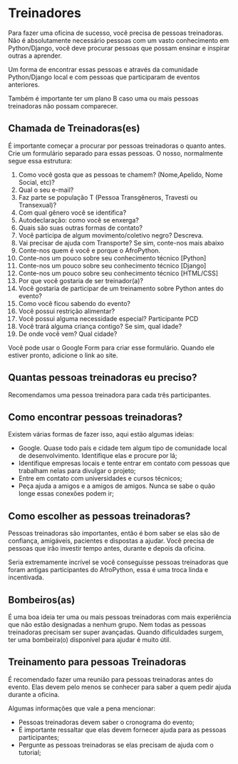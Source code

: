# Treinadores

Para fazer uma oficina de sucesso, você precisa de pessoas treinadoras. Não é absolutamente necessário pessoas com um vasto conhecimento em Python/Django, você deve procurar pessoas que possam ensinar e inspirar outras a aprender.

Um forma de encontrar essas pessoas e através da comunidade Python/Django local e com pessoas que participaram de eventos anteriores.

Também é importante ter um plano B caso uma ou mais pessoas treinadoras não possam comparecer.

## Chamada de Treinadoras(es)

É importante começar a procurar por pessoas treinadoras o quanto antes. Crie um formulário separado para essas pessoas. O nosso, normalmente segue essa estrutura:

1. Como você gosta que as pessoas te chamem? (Nome,Apelido, Nome Social, etc)?
2. Qual o seu e-mail?
3. Faz parte se população T (Pessoa Transgêneros, Travesti ou Transexual)?
4. Com qual gênero você se identifica?
5. Autodeclaração: como você se enxerga?
6. Quais são suas outras formas de contato?
7. Você participa de algum movimento/coletivo negro? Descreva.
8. Vai precisar de ajuda com Transporte? Se sim, conte-nos mais abaixo
9. Conte-nos quem é você e porque o AfroPython.
10. Conte-nos um pouco sobre seu conhecimento técnico [Python]
11. Conte-nos um pouco sobre seu conhecimento técnico [Django]
12. Conte-nos um pouco sobre seu conhecimento técnico [HTML/CSS]
13. Por que você gostaria de ser treinador(a)?
14. Você gostaria de participar de um treinamento sobre Python antes do evento?
15. Como você ficou sabendo do evento?
16. Você possui restrição alimentar?
17. Você possui alguma necessidade especial? Participante PCD
18. Você trará alguma criança contigo? Se sim, qual idade?
19. De onde você vem? Qual cidade?

Você pode usar o Google Form para criar esse formulário. Quando ele estiver pronto, adicione o link ao site.

## Quantas pessoas treinadoras eu preciso?

Recomendamos uma pessoa treinadora para cada três participantes.

## Como encontrar pessoas treinadoras?

Existem várias formas de fazer isso, aqui estão algumas ideias:

- Google. Quase todo país e cidade tem algum tipo de comunidade local de desenvolvimento. Identifique elas e procure por lá;
- Identifique empresas locais e tente entrar em contato com pessoas que trabalham nelas para divulgar o projeto;
- Entre em contato com universidades e cursos técnicos;
- Peça ajuda a amigos e a amigos de amigos. Nunca se sabe o quão longe essas conexões podem ir;

## Como escolher as pessoas treinadoras?

Pessoas treinadoras são importantes, então é bom saber se elas são de confiança, amigáveis, pacientes e dispostas a ajudar. Você precisa de pessoas que irão investir tempo antes, durante e depois da oficina.

Seria extremamente incrível se você conseguisse pessoas treinadoras que foram antigas participantes do AfroPython, essa é uma troca linda e incentivada.

## Bombeiros(as)

É uma boa ideia ter uma ou mais pessoas treinadoras com mais experiência que não estão designadas a nenhum grupo. Nem todas as pessoas treinadoras precisam ser super avançadas. Quando dificuldades surgem, ter uma bombeira(o) disponível para ajudar é muito útil.

## Treinamento para pessoas Treinadoras

É recomendado fazer uma reunião para pessoas treinadoras antes do evento. Elas devem pelo menos se conhecer para saber a quem pedir ajuda durante a oficina.

Algumas informações que vale a pena mencionar:

- Pessoas treinadoras devem saber o cronograma do evento;
- É importante ressaltar que elas devem fornecer ajuda para as pessoas participantes;
- Pergunte as pessoas treinadoras se elas precisam de ajuda com o tutorial;